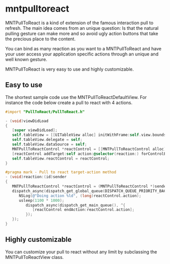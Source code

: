 mntpulltoreact
==============
MNTPullToReact is a kind of extension of the famous interaction pull to refresh. The main idea comes from an unique question: Is that the natural pulling gesture can make more and so avoid ugly action buttons that take the precious place to the content.

You can bind as many reaction as you want to a MNTPullToReact and have your user access your application specific actions through an unique and well known gesture.

MNTPullToReact is very easy to use and highly customizable.

## Easy to use
The shortest sample code use the MNTPullToReactDefaultView. For instance the code below create a pull to react with 4 actions.

``` objective-c
#import "PullToReact/PullToReact.h"

- (void)viewDidLoad
{
   [super viewDidLoad];
   self.tableView = [[UITableView alloc] initWithFrame:self.view.bounds];
   self.tableView.delegate = self;
   self.tableView.dataSource = self;
   MNTPullToReactControl *reactControl = [[MNTPullToReactControl alloc] initWithNumberOfActions:4];
   [reactControl addTarget:self action:@selector(reaction:) forControlEvents:UIControlEventValueChanged];
   self.tableView.reactControl = reactControl;
}

#pragma mark - Pull to react target-action method
- (void)reaction:(id)sender
{
   MNTPullToReactControl *reactControl = (MNTPullToReactControl *)sender;
   dispatch_async(dispatch_get_global_queue(DISPATCH_QUEUE_PRIORITY_BACKGROUND, 0), ^{
      NSLog(@"Doing action %ld", (long)reactControl.action);
      usleep(1100 * 1000);
         dispatch_async(dispatch_get_main_queue(), ^{
            [reactControl endAction:reactControl.action];
         });
   });
}
```

## Highly customizable
You can customize your pull to react without any limit by subclassing the MNTPullToReactView class.

